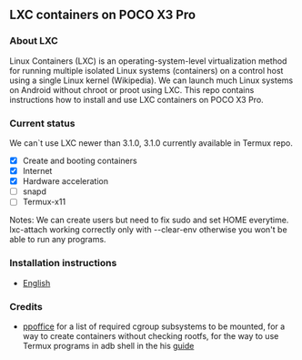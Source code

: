 ## LXC containers on POCO X3 Pro

### About LXC
Linux Containers (LXC) is an operating-system-level virtualization method for running multiple isolated Linux systems (containers) on a control host using a single Linux kernel (Wikipedia). We can launch much Linux systems on Android without chroot or proot using LXC. This repo contains instructions how to install and use LXC containers on POCO X3 Pro.

### Current status
We can`t use LXC newer than 3.1.0, 3.1.0 currently available in Termux repo.
- [x] Create and booting containers
- [x] Internet
- [x] Hardware acceleration
- [ ] snapd
- [ ] Termux-x11

Notes: We can create users but need to fix sudo and set HOME everytime. lxc-attach working correctly only with --clear-env otherwise you won't be able to run any programs.

### Installation instructions
- [English](docs/Installation(en).md)

### Credits
- [ppoffice](https://gist.github.com/ppoffice) for a list of required cgroup subsystems to be mounted, for a way to create containers without checking rootfs, for the way to use Termux programs in adb shell in the his [guide](https://gist.github.com/ppoffice/154acbc7fa6f8b73b7b3b57af3ca6951)
